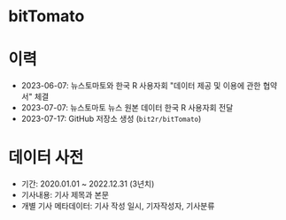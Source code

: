 # bitTomato

# 이력

- 2023-06-07: 뉴스토마토와 한국 R 사용자회 "데이터 제공 및 이용에 관한 협약서" 체결
- 2023-07-07: 뉴스토마토 뉴스 원본 데이터 한국 R 사용자회 전달
- 2023-07-17: GitHub 저장소 생성 (`bit2r/bitTomato`)

# 데이터 사전

- 기간: 2020.01.01 ~ 2022.12.31 (3년치)
- 기사내용: 기사 제목과 본문
- 개별 기사 메타데이터: 기사 작성 일시, 기자작성자, 기사분류


